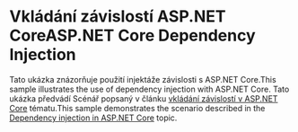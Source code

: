 # <a name="aspnet-core-dependency-injection"></a><span data-ttu-id="725c8-101">Vkládání závislostí ASP.NET Core</span><span class="sxs-lookup"><span data-stu-id="725c8-101">ASP.NET Core Dependency Injection</span></span>

<span data-ttu-id="725c8-102">Tato ukázka znázorňuje použití injektáže závislosti s ASP.NET Core.</span><span class="sxs-lookup"><span data-stu-id="725c8-102">This sample illustrates the use of dependency injection with ASP.NET Core.</span></span> <span data-ttu-id="725c8-103">Tato ukázka předvádí Scénář popsaný v článku [vkládání závislostí v ASP.NET Core](https://docs.microsoft.com/aspnet/core/fundamentals/dependency-injection) tématu.</span><span class="sxs-lookup"><span data-stu-id="725c8-103">This sample demonstrates the scenario described in the [Dependency injection in ASP.NET Core](https://docs.microsoft.com/aspnet/core/fundamentals/dependency-injection) topic.</span></span>
